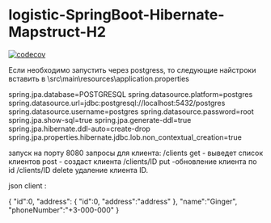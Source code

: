 # logistic-SpringBoot-Hibernate-Mapstruct-H2

[![codecov](https://codecov.io/gh/Slilex/logistic-SpringBoot-Hibernate-Mapstruct-H2/branch/master/graph/badge.svg)](https://codecov.io/gh/Slilex/logistic-SpringBoot-Hibernate-Mapstruct-H2)


Если необходимо запустить через postgress, то следующие найстроки вставить в \src\main\resources\application.properties

spring.jpa.database=POSTGRESQL
spring.datasource.platform=postgres
spring.datasource.url=jdbc:postgresql://localhost:5432/postgres
spring.datasource.username=postgres
spring.datasource.password=root
spring.jpa.show-sql=true
spring.jpa.generate-ddl=true
spring.jpa.hibernate.ddl-auto=create-drop
spring.jpa.properties.hibernate.jdbc.lob.non_contextual_creation=true


запуск на порту 8080 
запросы для клиента:
/clients 
get - выведет список клиентов
post  - создаст клиента
/clients/ID  put  -обновление клиента по id
/clients/ID  delete удаление клиента ID.


json client :

{
  "id":0,
  "address":
  {
    "id":0,
    "address":"address"
  },
  "name":"Ginger",
  "phoneNumber":"+3-000-000"
}
